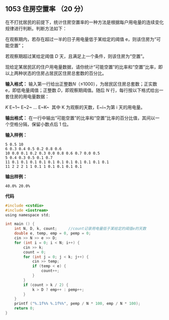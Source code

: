 ﻿## 1053 住房空置率 （20 分）

在不打扰居民的前提下，统计住房空置率的一种方法是根据每户用电量的连续变化规律进行判断。判断方法如下：

在观察期内，若存在超过一半的日子用电量低于某给定的阈值 e，则该住房为“可能空置”；

若观察期超过某给定阈值 $D$ 天，且满足上一个条件，则该住房为“空置”。

现给定某居民区的住户用电量数据，请你统计“可能空置”的比率和“空置”比率，即以上两种状态的住房占居民区住房总套数的百分比。

**输入格式：**
输入第一行给出正整数$N$（≤1000），为居民区住房总套数；正实数 e，即低电量阈值；正整数 $D$，即观察期阈值。随后 $N$ 行，每行按以下格式给出一套住房的用电量数据：

$K$ E~​1~ E~2~ ... E~​K~
​​ 
其中 K 为观察的天数，E~​i~为第 i 天的用电量。

**输出格式：**
在一行中输出“可能空置”的比率和“空置”比率的百分比值，其间以一个空格分隔，保留小数点后 1 位。

**输入样例：**

    5 0.5 10
    6 0.3 0.4 0.5 0.2 0.8 0.6
    10 0.0 0.1 0.2 0.3 0.0 0.8 0.6 0.7 0.0 0.5
    5 0.4 0.3 0.5 0.1 0.7
    11 0.1 0.1 0.1 0.1 0.1 0.1 0.1 0.1 0.1 0.1 0.1
    11 2 2 2 1 1 0.1 1 0.1 0.1 0.1 0.1

**输出样例：**

    40.0% 20.0%

**代码**

```c
#include <cstdio>
#include <iostream>
using namespace std;

int main () {
	int N, D, k, count;		//count记录用电量低于某给定的阈值e的天数
	double e, temp, emp = 0, pemp = 0;
	cin >> N >> e >> D;	
	for (int i = 0; i < N; i++) {
		cin >> k;
		count = 0;	
		for (int j = 0; j < k; j++) {
			cin >> temp;
			if (temp < e) {	
				count++;
			}
		}
		if (count > k / 2) {
			k > D ? emp++ : pemp++;
		}
	}
	printf ("%.1f%% %.1f%%", pemp / N * 100, emp / N * 100);
	return 0;
}
```

